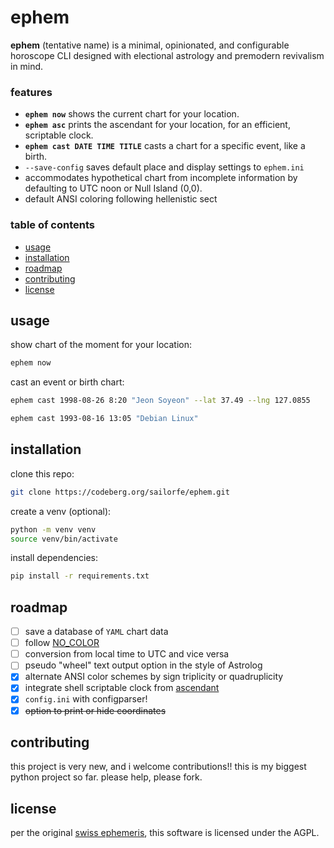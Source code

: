 # ephem

**ephem** (tentative name) is a minimal, opinionated, and configurable horoscope CLI designed with electional astrology and premodern revivalism in mind.

### features

- **`ephem now`** shows the current chart for your location.
- **`ephem asc`** prints the ascendant for your location, for an efficient, scriptable clock.
- **`ephem cast DATE TIME TITLE`** casts a chart for a specific event, like a birth.
- `--save-config` saves default place and display settings to `ephem.ini`
- accommodates hypothetical chart from incomplete information by defaulting to UTC noon or Null Island (0,0).
- default ANSI coloring following hellenistic sect

### table of contents

- [usage](#usage)
- [installation](#installation)
- [roadmap](#roadmap)
- [contributing](#contributing)
- [license](#license)

<a name="usage"></a>
## usage

show chart of the moment for your location:

```sh
ephem now
```

cast an event or birth chart:

```sh
ephem cast 1998-08-26 8:20 "Jeon Soyeon" --lat 37.49 --lng 127.0855
```

```sh
ephem cast 1993-08-16 13:05 "Debian Linux"
```

<a name="installation"></a>
## installation
clone this repo:

```sh
git clone https://codeberg.org/sailorfe/ephem.git
```

create a venv (optional):

```sh
python -m venv venv
source venv/bin/activate
```

install dependencies:

```sh
pip install -r requirements.txt
```

<a name="roadmap"></a>
## roadmap

- [ ] save a database of `YAML` chart data
- [ ] follow [NO_COLOR](https://no-color.org)
- [ ] conversion from local time to UTC and vice versa
- [ ] pseudo "wheel" text output option in the style of Astrolog
- [x] alternate ANSI color schemes by sign triplicity or quadruplicity
- [x] integrate shell scriptable clock from [ascendant](https://codeberg.org/sailorfe/ascendant)
- [x] `config.ini` with configparser!
- [x] ~~option to print or hide coordinates~~

<a name="contributing"></a>
## contributing

this project is very new, and i welcome contributions!! this is my biggest python project so far. please help, please fork.

<a name="license"></a>
## license

per the original [swiss ephemeris](https://www.astro.com/swisseph/swephinfo_e.htm), this software is licensed under the AGPL.
